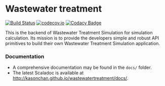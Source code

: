# Wastewater treatment #

[![Build Status](https://travis-ci.org/kasonchan/wastewatertreatment.svg)](https://travis-ci.org/kasonchan/wastewatertreatment)
[![codecov.io](https://codecov.io/github/kasonchan/equations/coverage.svg?branch=master)](https://codecov.io/github/kasonchan/equations?branch=master)
[![Codacy Badge](https://api.codacy.com/project/badge/grade/78ee672644554d25a4adb2a18938bee5)](https://www.codacy.com/app/kasonchan/wastewatertreatment)

This is the backend of Wastewater Treatment Simulation for simulation calculation. 
Its mission is to provide the developers simple and robust API primitives to build
their own Wastewater Treatment Simulation application.

### Documentation ###

- A comprehensive documentation may be found in the `docs/` folder.
- The latest Scaladoc is available at http://kasonchan.github.io/wastewatertreatment/docs/.
